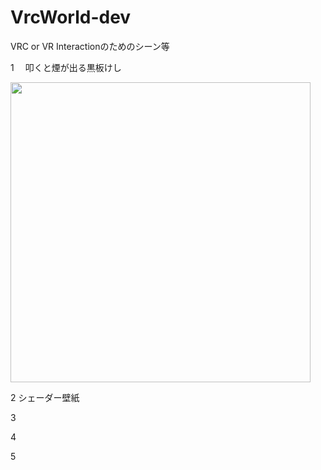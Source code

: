 # VrcWorld-dev

VRC or VR Interactionのためのシーン等

1　 叩くと煙が出る黒板けし

<img src="https://user-images.githubusercontent.com/92976267/202170883-ed734034-6ff2-41de-873a-0a084af0bab9.jpg" width="480">

2   シェーダー壁紙

3

4

5



